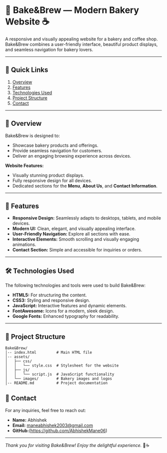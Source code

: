 # 🍰 Bake&Brew — Modern Bakery Website ☕

A responsive and visually appealing website for a bakery and coffee shop. Bake&Brew combines a user-friendly interface, beautiful product displays, and seamless navigation for bakery lovers.

---

## 🔗 Quick Links

1. [Overview](#-overview)
2. [Features](#-Website-Features)
3. [Technologies Used](#-technologies-used)
4. [Project Structure](#-project-structure)
5. [Contact](#-contact)

---

## 📌 Overview

Bake&Brew is designed to:
- Showcase bakery products and offerings.
- Provide seamless navigation for customers.
- Deliver an engaging browsing experience across devices.

**Website Features:**
- Visually stunning product displays.
- Fully responsive design for all devices.
- Dedicated sections for the **Menu**, **About Us**, and **Contact Information**.

---

## 🚀 Features

- **Responsive Design:** Seamlessly adapts to desktops, tablets, and mobile devices.  
- **Modern UI:** Clean, elegant, and visually appealing interface.  
- **User-Friendly Navigation:** Explore all sections with ease.  
- **Interactive Elements:** Smooth scrolling and visually engaging animations.  
- **Contact Section:** Simple and accessible for inquiries or orders.

---

## 🛠️ Technologies Used

The following technologies and tools were used to build Bake&Brew:
- **HTML5:** For structuring the content.
- **CSS3:** Styling and responsive design.
- **JavaScript:** Interactive features and dynamic elements.
- **FontAwesome:** Icons for a modern, sleek design.
- **Google Fonts:** Enhanced typography for readability.

---

## 📂 Project Structure

```plaintext
Bake&Brew/
│-- index.html         # Main HTML file
│-- assets/
│   ├── css/
│   │   └── style.css  # Stylesheet for the website
│   ├── js/
│   │   └── script.js  # JavaScript functionality
│   └── images/        # Bakery images and logos
│-- README.md          # Project documentation
```

## 📧 **Contact**
For any inquiries, feel free to reach out:
- **Name:** Abhishek
- **Email:** maneabhishek2003@gmail.com 
- **GitHub:**(https://github.com/AbhishekMane06)

---

*Thank you for visiting Bake&Brew! Enjoy the delightful experience.* 🍪☕

 
